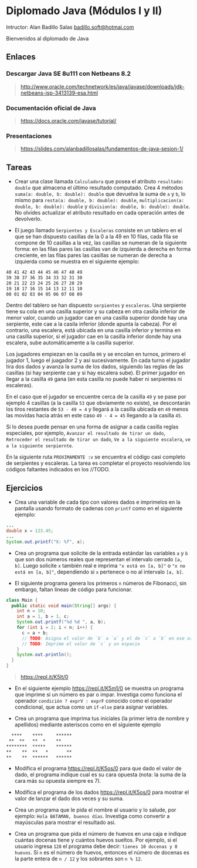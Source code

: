 # Diplomado Java (Módulos I y II)

Intructor: Alan Badillo Salas badillo.soft@hotmai.com

Bienvenidos al diplomado de Java

## Enlaces

### Descargar Java SE 8u111 con Netbeans 8.2
> http://www.oracle.com/technetwork/es/java/javase/downloads/jdk-netbeans-jsp-3413139-esa.html

### Documentación oficial de Java
> https://docs.oracle.com/javase/tutorial/

### Presentaciones
> https://slides.com/alanbadillosalas/fundamentos-de-java-sesion-1/

## Tareas

* Crear una clase llamada `Calculadora` que posea el atributo `resultado: double` que almacena el último resultado computado. Crea 4 métodos `suma(a: double, b: double): double` que devuelva la suma de `a` y `b`, lo mismo para `resta(a: double, b: double): double`, `multiplicacion(a: double, b: double): double` y `division(a: double, b: double): double`. No olvides actualizar el atributo resultado en cada operación antes de devolverlo.

* El juego llamado `Serpientes y Escaleras` consiste en un tablero en el que se han dispuesto casillas de la 0 a la 49 en 10 filas, cada fila se compone de 10 casillas a la vez, las casillas se numeran de la siguiente forma: en las filas pares las casillas van de izquierda a derecha en forma creciente, en las filas pares las casillas se numeran de derecha a izquierda como se muestra en el siguiente ejemplo:

~~~txt
40 41 42 43 44 45 46 47 48 49
39 38 37 36 35 34 33 32 31 30
20 21 22 23 24 25 26 27 28 29
19 18 17 16 15 14 13 12 11 10
00 01 02 03 04 05 06 07 08 09
~~~

Dentro del tablero se han dispuesto `serpientes` y `escaleras`. Una serpiente tiene su cola en una casilla superior y su cabeza en otra casilla inferior de menor valor, cuando un jugador cae en una casilla superior donde hay una serpiente, este cae a la casila inferior (donde apunta la cabeza). Por el contrario, una escalera, está ubicada en una casilla inferior y termina en una casilla superior, si el jugador cae en la casilla inferior donde hay una escalera, sube automáticamente a la casilla superior.

Los jugadores empiezan en la casilla `00` y se encolan en turnos, primero el jugador 1, luego el juagador 2 y así sucesivamente. En cada turno el jugador tira dos dados y avanza la suma de los dados, siguiendo las reglas de las casillas (si hay serpiente cae y si hay escalera sube). El primer jugador en llegar a la casilla `49` gana (en esta casilla no puede haber ni serpientes ni escaleras).

En el caso que el jugador se encuentre cerca de la casilla `49` y se pase por ejemplo 4 casillas (a la casilla `53` que obviamente no existe), se descontarán los tiros restantes de `53 - 49 = 4` y llegará a la casilla ubicada en `49` menos las movidas hacia atrás en este caso `49 - 4 = 45` llegando a la casilla `45`.

Si lo desea puede pensar en una forma de asignar a cada casilla reglas especiales, por ejemplo, `Avanzar el resultado de tirar un dado`, `Retroceder el resultado de tirar un dado`, `Ve a la siguiente escalera`, `ve a la siguiente serpiernte`.

En la siguiente ruta `PROXIMAMENTE :v` se encuentra el código casi completo de serpientes y escaleras. La tarea es completar el proyecto resolviendo los códigos faltantes indicados en los //TODO.

## Ejercicios

* Crea una variable de cada tipo con valores dados e imprimelos en la pantalla usando formato de cadenas con `printf` como en el siguiente ejemplo:

~~~java
...
double x = 123.45;
...
System.out.printf("X: %f", x);
~~~

* Crea un programa que solicite de la entrada estándar las variables `a` y `b` que son dos números reales que representan el intervalo cerrado `[a, b]`. Luego solicite `x` también real e imprima `"x está en [a, b]"` o `"x no está en [a, b]"`, dependiendo si `x` pertenece o no al intervalo `[a, b]`.

* El siguiente programa genera los primeros `n` números de Fibonacci, sin embargo, faltan líneas de código para funcionar.

~~~java
class Main {
  public static void main(String[] args) {
    int n = 10;
    int a = 1, b = 1, c;
    System.out.printf("%d %d ", a, b);
    for (int i = 2; i < n; i++) {
      c = a + b;
      // TODO: Asigna el valor de `b` a `a` y el de `c` a `b` en ese orden
      // TODO: Imprime el valor de `c` y un espacio
    }
    System.out.println();
  }
}
~~~

> https://repl.it/K5lt/0

* En el siguiente ejemplo https://repl.it/K5m1/0 se muestra un programa que imprime si un número es par o impar. Investiga como funciona el operador `condición ? exprV : exprF` conocido como el operador condicional, que actua como un `if-else` para asignar variables.

* Crea un programa que imprima tus iniciales (la primer letra de nombre y apellidos) mediante asteriscos como en el siguiente ejemplo

~~~txt
  ****    ****     ******
 **  **   **  *    **
********  *****    ******
**    **  **   *       **
**    **  ******   ******
~~~

* Modifica el programa https://repl.it/K5os/0 para que dado el valor de dado, el programa indique cual es su cara opuesta (nota: la suma de la cara más su opuesta siempre es 7).

* Modifica el programa de los dados https://repl.it/K5os/0 para mostrar el valor de lanzar el dado dos veces y su suma.

* Crea un programa que le pida el nombre al usuario y lo salude, por ejemplo: `Hola BATAMAN, buenos días`. Investiga como convertir a mayúsculas para mostrar el resultado así.

* Crea un programa que pida el número de huevos en una caja e indique cuántas docenas tiene y cuántos huevos sueltos. Por ejemplo, si el usuario ingresa `128` el programa debe decir: `tienes 10 docenas y 8 huevos`. Si `n` es el número de huevos, entonces el número de docenas es la parte entera de `n / 12` y los sobrantes son `n % 12`.
